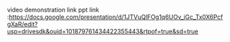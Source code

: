 video demonstration link
ppt link :https://docs.google.com/presentation/d/1JTVuQlFOg1q6UOv_iGc_Tx0X6PcfgXaR/edit?usp=drivesdk&ouid=101879761434422355443&rtpof=true&sd=true
